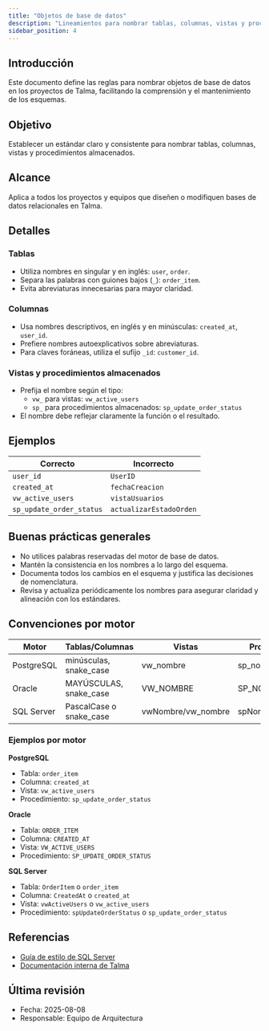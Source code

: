 ```yaml
---
title: "Objetos de base de datos"
description: "Lineamientos para nombrar tablas, columnas, vistas y procedimientos en bases de datos."
sidebar_position: 4
---
```


## Introducción

Este documento define las reglas para nombrar objetos de base de datos en los proyectos de Talma, facilitando la comprensión y el mantenimiento de los esquemas.

## Objetivo

Establecer un estándar claro y consistente para nombrar tablas, columnas, vistas y procedimientos almacenados.

## Alcance

Aplica a todos los proyectos y equipos que diseñen o modifiquen bases de datos relacionales en Talma.

## Detalles

### Tablas

- Utiliza nombres en singular y en inglés: `user`, `order`.
- Separa las palabras con guiones bajos (`_`): `order_item`.
- Evita abreviaturas innecesarias para mayor claridad.

### Columnas

- Usa nombres descriptivos, en inglés y en minúsculas: `created_at`, `user_id`.
- Prefiere nombres autoexplicativos sobre abreviaturas.
- Para claves foráneas, utiliza el sufijo `_id`: `customer_id`.

### Vistas y procedimientos almacenados

- Prefija el nombre según el tipo:
  - `vw_` para vistas: `vw_active_users`
  - `sp_` para procedimientos almacenados: `sp_update_order_status`
- El nombre debe reflejar claramente la función o el resultado.

## Ejemplos

| Correcto           | Incorrecto         |
|--------------------|-------------------|
| `user_id`          | `UserID`          |
| `created_at`       | `fechaCreacion`   |
| `vw_active_users`  | `vistaUsuarios`   |
| `sp_update_order_status` | `actualizarEstadoOrden` |

## Buenas prácticas generales

- No utilices palabras reservadas del motor de base de datos.
- Mantén la consistencia en los nombres a lo largo del esquema.
- Documenta todos los cambios en el esquema y justifica las decisiones de nomenclatura.
- Revisa y actualiza periódicamente los nombres para asegurar claridad y alineación con los estándares.

## Convenciones por motor

| Motor         | Tablas/Columnas         | Vistas           | Procedimientos         |
|--------------|-------------------------|------------------|-----------------------|
| PostgreSQL   | minúsculas, snake_case  | vw_nombre        | sp_nombre             |
| Oracle       | MAYÚSCULAS, snake_case  | VW_NOMBRE        | SP_NOMBRE             |
| SQL Server   | PascalCase o snake_case | vwNombre/vw_nombre | spNombre/sp_nombre   |

### Ejemplos por motor

**PostgreSQL**

- Tabla: `order_item`
- Columna: `created_at`
- Vista: `vw_active_users`
- Procedimiento: `sp_update_order_status`

**Oracle**

- Tabla: `ORDER_ITEM`
- Columna: `CREATED_AT`
- Vista: `VW_ACTIVE_USERS`
- Procedimiento: `SP_UPDATE_ORDER_STATUS`

**SQL Server**

- Tabla: `OrderItem` o `order_item`
- Columna: `CreatedAt` o `created_at`
- Vista: `vwActiveUsers` o `vw_active_users`
- Procedimiento: `spUpdateOrderStatus` o `sp_update_order_status`

## Referencias

- [Guía de estilo de SQL Server](https://docs.microsoft.com/es-es/sql/relational-databases/databases/database-identifiers?view=sql-server-ver16)
- [Documentación interna de Talma](../README.md)

## Última revisión

- Fecha: 2025-08-08
- Responsable: Equipo de Arquitectura
